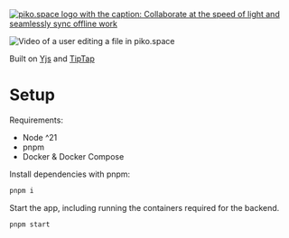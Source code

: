 <a href="https://piko.space">
  <picture>
    <source media="(prefers-color-scheme: dark)" srcset="https://user-images.githubusercontent.com/12611076/233309873-564be625-fb87-408e-8762-e3ae15098e5a.png">
    <img alt="piko.space logo with the caption: Collaborate at the speed of light and seamlessly sync offline work" src="https://user-images.githubusercontent.com/12611076/233309946-78fc7c82-4b45-4728-bf0e-7151512a10c8.png">
  </picture>
</a>

![Video of a user editing a file in piko.space](https://user-images.githubusercontent.com/12611076/200086646-59b967c7-85c1-4dde-a01f-73605a5e6be3.gif)

Built on [Yjs](https://github.com/yjs/yjs) and [TipTap](https://github.com/ueberdosis/tiptap)

# Setup

Requirements:
- Node ^21
- pnpm
- Docker & Docker Compose

Install dependencies with pnpm:
```bash
pnpm i
```

Start the app, including running the containers required for the backend.

```bash
pnpm start
```

<!-- # Deploying 

The deployment is ready for fly.io. To run the  -->

<!-- #  -->